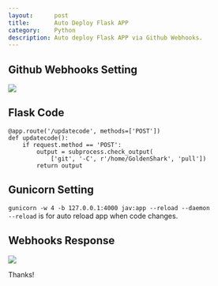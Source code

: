 ```yaml
---
layout:      post
title:       Auto Deploy Flask APP
category:    Python
description: Auto deploy Flask APP via Github Webhooks.
---
```


## Github Webhooks Setting ##
[![]({{site.baseurl}}/assets/img/webhooks-setting.png)]({{site.baseurl}}/assets/img/webhooks-setting.png)  


## Flask Code ##
```
@app.route('/updatecode', methods=['POST'])
def updatecode():
    if request.method == 'POST':
        output = subprocess.check_output(
            ['git', '-C', r'/home/GoldenShark', 'pull'])
        return output
```


## Gunicorn Setting ##
`gunicorn -w 4 -b 127.0.0.1:4000 jav:app --reload --daemon`  
`--reload` is for auto reload app when code changes.  

## Webhooks Response ##
[![]({{site.baseurl}}/assets/img/webhooks-response.png)]({{site.baseurl}}/assets/img/webhooks-response.png)  

Thanks!  
